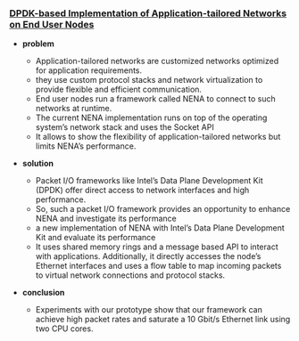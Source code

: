 ### [DPDK-based Implementation of Application-tailored Networks on End User Nodes](http://ieeexplore.ieee.org/stamp/stamp.jsp?tp=&arnumber=7119762)

- **problem**
  - Application-tailored networks are customized networks optimized for application requirements.
  - they use custom protocol stacks and network virtualization to provide flexible and efficient communication.
  - End user nodes run a framework called NENA to connect to such networks at runtime.
  - The current NENA implementation runs on top of the operating system’s network stack and uses the Socket API
  - It allows to show the flexibility of application-tailored networks but limits NENA’s performance.

- **solution**
  - Packet I/O frameworks like Intel’s Data Plane Development Kit (DPDK) offer direct access to network interfaces and high performance.
  - So, such a packet I/O framework provides an opportunity to enhance NENA and investigate its performance
  - a new implementation of NENA with Intel’s Data Plane Development Kit and evaluate its performance
  - It uses shared memory rings and a message based API to interact with applications. Additionally, it directly accesses the node’s Ethernet interfaces and uses a flow table to map incoming packets to virtual network connections and protocol stacks.

- **conclusion**
  - Experiments with our prototype show that our framework can achieve high packet rates and saturate a 10 Gbit/s Ethernet link using two CPU cores.
